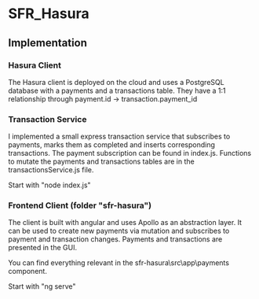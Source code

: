 # SFR_Hasura

## Implementation

### Hasura Client
The Hasura client is deployed on the cloud and uses a PostgreSQL database with a payments and a transactions table. They have a 1:1 relationship through payment.id -> transaction.payment_id

### Transaction Service
I implemented a small express transaction service that subscribes to payments, marks them as completed and inserts corresponding transactions.
The payment subscription can be found in index.js.
Functions to mutate the payments and transactions tables are in the transactionsService.js file.

Start with "node index.js"

### Frontend Client (folder "sfr-hasura")
The client is built with angular and uses Apollo as an abstraction layer.
It can be used to create new payments via mutation and subscribes to payment and transaction changes.
Payments and transactions are presented in the GUI.

You can find everything relevant in the sfr-hasura\src\app\payments component.

Start with "ng serve"
